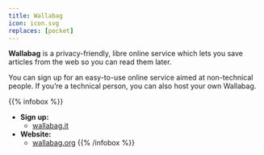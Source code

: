 ```yaml
---
title: Wallabag
icon: icon.svg
replaces: [pocket]
---
```


**Wallabag** is a privacy-friendly, libre online service which lets you save articles from the web so you can read them later.

You can sign up for an easy-to-use online service aimed at non-technical people. If you’re a technical person, you can also host your own Wallabag.

{{% infobox %}}
- **Sign up:**
    - [wallabag.it](https://www.wallabag.it/en)
- **Website:**
    - [wallabag.org](https://wallabag.org/en)
{{% /infobox %}}